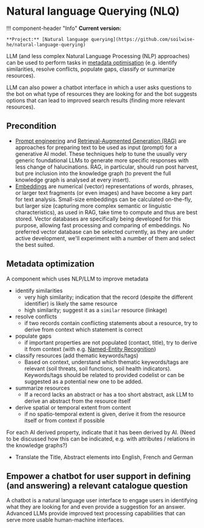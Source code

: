 # Natural language Querying (NLQ)

!!! component-header "Info"
    **Current version:**

    **Project:** [Natural language querying](https://github.com/soilwise-he/natural-language-querying)

LLM (and less complex Natural Language Processing (NLP) approaches) can be used to perform tasks in [metadata optimisation](#metadata-optimization) (e.g. identify similarities, resolve conflicts, populate gaps, classify or summarize resources). 

LLM can also power a chatbot interface in which a user asks questions to the bot on what type of resources they are looking for and the bot suggests options that can lead to improved search results (finding more relevant resources).

## Precondition

- [Prompt engineering](https://en.wikipedia.org/wiki/Prompt_engineering) and [Retrieval-Augmented Generation (RAG)](https://en.wikipedia.org/wiki/Prompt_engineering#Retrieval-augmented_generation) are approaches for preparing text to be used as input (prompt) for a generative AI model. These techniques help to tune the usually very generic foundational LLMs to generate more specific responses with less change of halucinations. RAG, in particular, should run post harvest, but pre inclusion into the knowledge graph (to prevent the full knowledge graph is analysed at every insert).
- [Embeddings](https://en.wikipedia.org/wiki/Word_embedding) are numerical (vector) representations of words, phrases, or larger text fragments (or even images) and have become a key part for text analysis. Small-size embeddings can be calculated on-the-fly, but larger size (capturing more complex semantic or linguistic characteristics), as used in RAG, take time to compute and thus are best stored. Vector databases are specifically being developed for this purpose, allowing fast processing and comparing of embeddings. No preferred vector database can be selected currently, as they are under active development, we'll experiment with a number of them and select the best suited.

## Metadata optimization

A component which uses NLP/LLM to improve metadata 

- identify similarities
    - very high similarity; indication that the record (despite the different identifier) is likely the same resource
    - high similarity; suggest it as a `similar` resource (linkage)
- resolve conflicts
    - if two records contain conflicting statements about a resource, try to derive from context which statement is correct
- populate gaps
    - if important properties are not populated (contact, title), try to derive it from context (with e.g. [Named-Entity Recognition](https://en.wikipedia.org/wiki/Named-entity_recognition))
- classify resources (add thematic keywords/tags)
    - Based on context, understand which thematic keywords/tags are relevant (soil threats, soil functions, soil health indicators). Keywords/tags should be related to provided codelist or can be suggested as a potential new one to be added.
- summarize resources
    - If a record lacks an abstract or has a too short abstract, ask LLM to derive an abstract from the resource itself 
- derive spatial or temporal extent from content
    - if no spatio-temporal extent is given, derive it from the resource itself or from context if possible

For each AI derived property, indicate that it has been derived by AI. (Need to be discussed how this can be indicated, e.g. with attributes / relations in the knowledge graphs?)

- Translate the Title, Abstract elements into English, French and German


## Empower a chatbot for user support in defining (and answering) a relevant catalogue question 

A chatbot is a natural language user interface to engage users in identifying what they are looking for and even provide a suggestion for an answer. Advanced LLMs provide improved text processing capabilities that can serve more usable human-machine interfaces.
